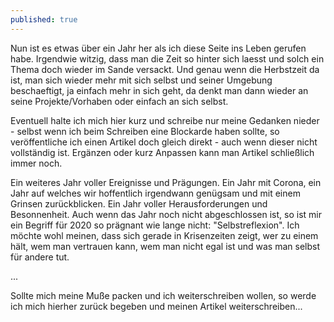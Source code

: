 ```yaml
---
published: true
---
```

Nun ist es etwas über ein Jahr her als ich diese Seite ins Leben gerufen habe. Irgendwie witzig, dass man die Zeit so hinter sich laesst und solch ein Thema doch wieder im Sande versackt. Und genau wenn die Herbstzeit da ist, man sich wieder mehr mit sich selbst und seiner Umgebung beschaeftigt, ja einfach mehr in sich geht, da denkt man dann wieder an seine Projekte/Vorhaben oder einfach an sich selbst.

Eventuell halte ich mich hier kurz und schreibe nur meine Gedanken nieder - selbst wenn ich beim Schreiben eine Blockarde haben sollte, so veröffentliche ich einen Artikel doch gleich direkt - auch wenn dieser nicht vollständig ist. Ergänzen oder kurz Anpassen kann man  Artikel schließlich immer noch.

Ein weiteres Jahr voller Ereignisse und Prägungen. Ein Jahr mit Corona, ein Jahr auf welches wir hoffentlich irgendwann genügsam und mit einem Grinsen zurückblicken. Ein Jahr voller Herausforderungen und Besonnenheit. Auch wenn das Jahr noch nicht abgeschlossen ist, so ist mir ein Begriff für 2020 so prägnant wie lange nicht: "Selbstreflexion". Ich möchte wohl meinen, dass sich gerade in Krisenzeiten zeigt, wer zu einem hält, wem man vertrauen kann, wem man nicht egal ist und was man selbst für andere tut.

...

Sollte mich meine Muße packen und ich weiterschreiben wollen, so werde ich mich hierher zurück begeben und meinen Artikel weiterschreiben... 
